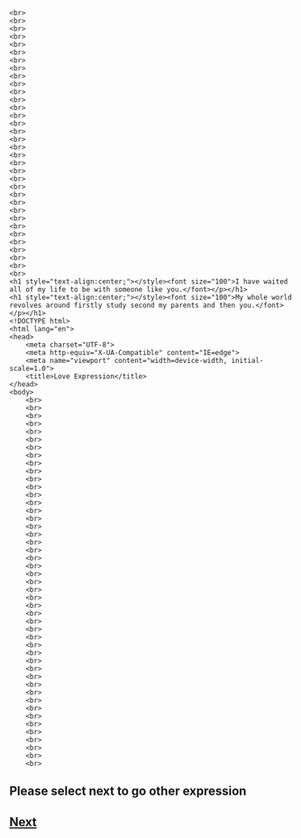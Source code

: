 <!DOCTYPE html>
<html>
<head>
    <link  rel="stylesheet" href="style.css">
<style>
body{
  background-image: url('https://i.postimg.cc/C5XnZQC2/B612-20221114-002408-013.jpg');
}
</style>
</head>
<body>

    <br>
    <br>
    <br>
    <br>
    <br>
    <br>
    <br>
    <br>
    <br>
    <br>
    <br>
    <br>
    <br>
    <br>
    <br>
    <br>
    <br>
    <br>
    <br>
    <br>
    <br>
    <br>
    <br>
    <br>
    <br>
    <br>
    <br>
    <br>
    <br>
    <br>
    <br>
    <br>
    <br>
    <br>
    <h1 style="text-align:center;"></style><font size="100">I have waited all of my life to be with someone like you.</font></p></h1>
    <h1 style="text-align:center;"></style><font size="100">My whole world revolves around firstly study second my parents and then you.</font></p></h1>
    <!DOCTYPE html>
    <html lang="en">
    <head>
        <meta charset="UTF-8">
        <meta http-equiv="X-UA-Compatible" content="IE=edge">
        <meta name="viewport" content="width=device-width, initial-scale=1.0">
        <title>Love Expression</title>
    </head>
    <body>
        <br>
        <br>
        <br>
        <br>
        <br>
        <br>
        <br>
        <br>
        <br>
        <br>
        <br>
        <br>
        <br>
        <br>
        <br>
        <br>
        <br>
        <br>
        <br>
        <br>
        <br>
        <br>
        <br>
        <br>
        <br>
        <br>
        <br>
        <br>
        <br>
        <br>
        <br>
        <br>
        <br>
        <br>
        <br>
        <br>
        <br>
        <br>
        <br>
        <br>
        <br>
        <br>
        <br>
        <br>
        <br>
        <br>
        <br>
  <div class="container">
    <div class="love">
<h2>Please select next to go other expression</h2>
      <a id="Next" href="index4.html"><h2>Next</h2></a>
  </div>  
    </body>
    </html>

